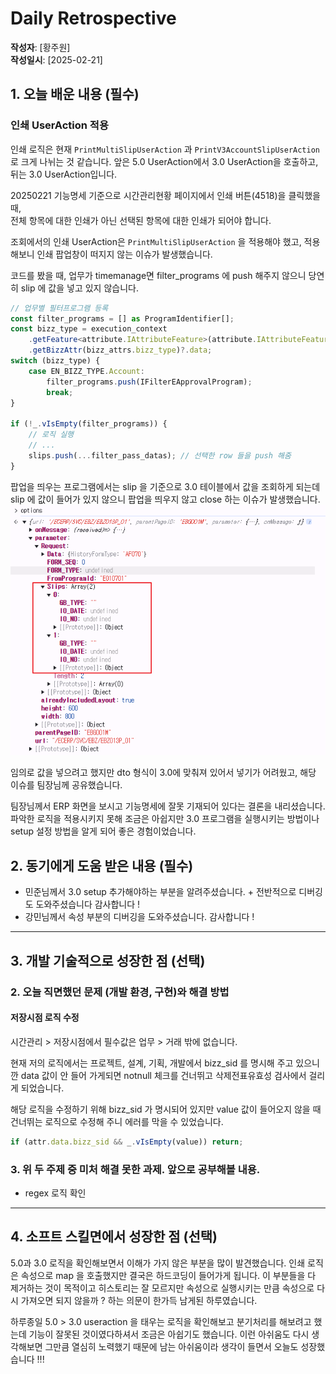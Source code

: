 # Daily Retrospective

**작성자**: [황주원]  
**작성일시**: [2025-02-21]

## 1. 오늘 배운 내용 (필수)
### 인쇄 UserAction 적용
인쇄 로직은 현재 `PrintMultiSlipUserAction` 과 `PrintV3AccountSlipUserAction` 로 크게 나뉘는 것 같습니다. 앞은 5.0 UserAction에서 3.0 UserAction을 호출하고, 뒤는 3.0 UserAction입니다. 

20250221 기능명세 기준으로 시간관리현황 페이지에서 인쇄 버튼(4518)을 클릭했을 때, <br />
전체 항목에 대한 인쇄가 아닌 선택된 항목에 대한 인쇄가 되어야 합니다.

조회에서의 인쇄 UserAction은 `PrintMultiSlipUserAction` 을 적용해야 했고, 적용해보니 인쇄 팝업창이 떠지지 않는 이슈가 발생했습니다. 

코드를 봤을 때, 업무가 timemanage면 filter_programs 에 push 해주지 않으니 당연히 slip 에 값을 넣고 있지 않습니다.
```ts
// 업무별 필터프로그램 등록
const filter_programs = [] as ProgramIdentifier[];
const bizz_type = execution_context
    .getFeature<attribute.IAttributeFeature>(attribute.IAttributeFeature)
    .getBizzAttr(bizz_attrs.bizz_type)?.data;
switch (bizz_type) {
    case EN_BIZZ_TYPE.Account:
        filter_programs.push(IFilterEApprovalProgram);
        break;
}

if (!_.vIsEmpty(filter_programs)) {
    // 로직 실행
    // ...
    slips.push(...filter_pass_datas); // 선택한 row 들을 push 해줌
}
```

팝업을 띄우는 프로그램에서는 slip 을 기준으로 3.0 테이블에서 값을 조회하게 되는데 slip 에 값이 들어가 있지 않으니 팝업을 띄우지 않고 close 하는 이슈가 발생했습니다.
![slip](../ref/황주원_이미지/slip.png)

임의로 값을 넣으려고 했지만 dto 형식이 3.0에 맞춰져 있어서 넣기가 어려웠고, 해당 이슈를 팀장님께 공유했습니다. 

팀장님께서 ERP 화면을 보시고 기능명세에 잘못 기재되어 있다는 결론을 내리셨습니다. <br />
파악한 로직을 적용시키지 못해 조금은 아쉽지만 3.0 프로그램을 실행시키는 방법이나 setup 설정 방법을 알게 되어 좋은 경험이었습니다.

## 2. 동기에게 도움 받은 내용 (필수)
* 민준님께서 3.0 setup 추가해야하는 부분을 알려주셨습니다. + 전반적으로 디버깅도 도와주셨습니다 감사합니다 !
* 강민님께서 속성 부분의 디버깅을 도와주셨습니다. 감사합니다 !

---

## 3. 개발 기술적으로 성장한 점 (선택)
### 2. 오늘 직면했던 문제 (개발 환경, 구현)와 해결 방법
#### 저장시점 로직 수정
시간관리 > 저장시점에서 필수값은 업무 > 거래 밖에 없습니다.

현재 저의 로직에서는 프로젝트, 설계, 기획, 개발에서 bizz_sid 를 명시해 주고 있으니깐 data 값이 안 들어 가게되면 notnull 체크를 건너뛰고 삭제전표유효성 검사에서 걸리게 되었습니다.

해당 로직을 수정하기 위해 bizz_sid 가 명시되어 있지만 value 값이 들어오지 않을 때 건너뛰는 로직으로 수정해 주니 에러를 막을 수 있었습니다.
```ts
if (attr.data.bizz_sid && _.vIsEmpty(value)) return;
```


### 3. 위 두 주제 중 미처 해결 못한 과제. 앞으로 공부해볼 내용.
* regex 로직 확인

---

## 4. 소프트 스킬면에서 성장한 점 (선택)
5.0과 3.0 로직을 확인해보면서 이해가 가지 않은 부분을 많이 발견했습니다. 인쇄 로직은 속성으로 map 을 호출했지만 결국은 하드코딩이 들어가게 됩니다. 이 부분들을 다 제거하는 것이 목적이고 히스토리는 잘 모르지만 속성으로 실행시키는 만큼 속성으로 다시 가져오면 되지 않을까 ? 하는 의문이 한가득 남게된 하루였습니다. 

하루종일 5.0 > 3.0 useraction 을 태우는 로직을 확인해보고 분기처리를 해보려고 했는데 기능이 잘못된 것이였다하셔서 조금은 아쉽기도 했습니다. 이런 아쉬움도 다시 생각해보면 그만큼 열심히 노력했기 때문에 남는 아쉬움이라 생각이 들면서 오늘도 성장했습니다 !!!
